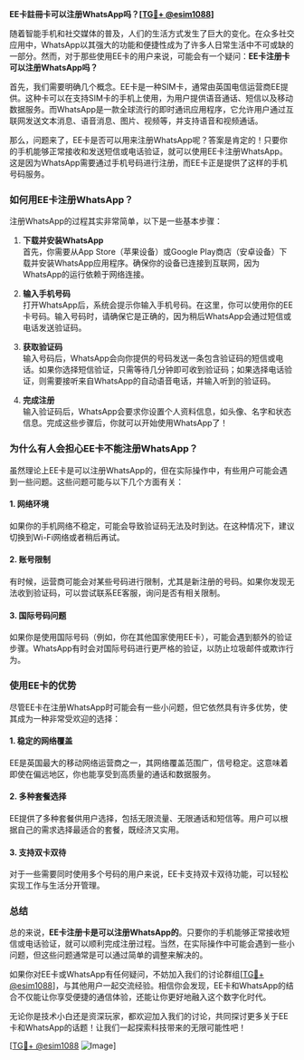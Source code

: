 **EE卡註冊卡可以注册WhatsApp吗？[[TG💪+ @esim1088](https://t.me/s/esim1088)]**

随着智能手机和社交媒体的普及，人们的生活方式发生了巨大的变化。在众多社交应用中，WhatsApp以其强大的功能和便捷性成为了许多人日常生活中不可或缺的一部分。然而，对于那些使用EE卡的用户来说，可能会有一个疑问：**EE卡注册卡可以注册WhatsApp吗？**

首先，我们需要明确几个概念。EE卡是一种SIM卡，通常由英国电信运营商EE提供。这种卡可以在支持SIM卡的手机上使用，为用户提供语音通话、短信以及移动数据服务。而WhatsApp是一款全球流行的即时通讯应用程序，它允许用户通过互联网发送文本消息、语音消息、图片、视频等，并支持语音和视频通话。

那么，问题来了，EE卡是否可以用来注册WhatsApp呢？答案是肯定的！只要你的手机能够正常接收和发送短信或电话验证，就可以使用EE卡注册WhatsApp。这是因为WhatsApp需要通过手机号码进行注册，而EE卡正是提供了这样的手机号码服务。

### **如何用EE卡注册WhatsApp？**

注册WhatsApp的过程其实非常简单，以下是一些基本步骤：

1. **下载并安装WhatsApp**  
   首先，你需要从App Store（苹果设备）或Google Play商店（安卓设备）下载并安装WhatsApp应用程序。确保你的设备已连接到互联网，因为WhatsApp的运行依赖于网络连接。

2. **输入手机号码**  
   打开WhatsApp后，系统会提示你输入手机号码。在这里，你可以使用你的EE卡号码。输入号码时，请确保它是正确的，因为稍后WhatsApp会通过短信或电话发送验证码。

3. **获取验证码**  
   输入号码后，WhatsApp会向你提供的号码发送一条包含验证码的短信或电话。如果你选择短信验证，只需等待几分钟即可收到验证码；如果选择电话验证，则需要接听来自WhatsApp的自动语音电话，并输入听到的验证码。

4. **完成注册**  
   输入验证码后，WhatsApp会要求你设置个人资料信息，如头像、名字和状态信息。完成这些步骤后，你就可以开始使用WhatsApp了！

### **为什么有人会担心EE卡不能注册WhatsApp？**

虽然理论上EE卡是可以注册WhatsApp的，但在实际操作中，有些用户可能会遇到一些问题。这些问题可能与以下几个方面有关：

#### **1. 网络环境**
   如果你的手机网络不稳定，可能会导致验证码无法及时到达。在这种情况下，建议切换到Wi-Fi网络或者稍后再试。

#### **2. 账号限制**
   有时候，运营商可能会对某些号码进行限制，尤其是新注册的号码。如果你发现无法收到验证码，可以尝试联系EE客服，询问是否有相关限制。

#### **3. 国际号码问题**
   如果你是使用国际号码（例如，你在其他国家使用EE卡），可能会遇到额外的验证步骤。WhatsApp有时会对国际号码进行更严格的验证，以防止垃圾邮件或欺诈行为。

### **使用EE卡的优势**

尽管EE卡在注册WhatsApp时可能会有一些小问题，但它依然具有许多优势，使其成为一种非常受欢迎的选择：

#### **1. 稳定的网络覆盖**
   EE是英国最大的移动网络运营商之一，其网络覆盖范围广，信号稳定。这意味着即使在偏远地区，你也能享受到高质量的通话和数据服务。

#### **2. 多种套餐选择**
   EE提供了多种套餐供用户选择，包括无限流量、无限通话和短信等。用户可以根据自己的需求选择最适合的套餐，既经济又实用。

#### **3. 支持双卡双待**
   对于一些需要同时使用多个号码的用户来说，EE卡支持双卡双待功能，可以轻松实现工作与生活分开管理。

### **总结**

总的来说，**EE卡注册卡是可以注册WhatsApp的**。只要你的手机能够正常接收短信或电话验证，就可以顺利完成注册过程。当然，在实际操作中可能会遇到一些小问题，但这些问题通常是可以通过简单的调整来解决的。

如果你对EE卡或WhatsApp有任何疑问，不妨加入我们的讨论群组[[TG💪+ @esim1088](https://t.me/s/esim1088)]，与其他用户一起交流经验。相信你会发现，EE卡和WhatsApp的结合不仅能让你享受便捷的通信体验，还能让你更好地融入这个数字化时代。

无论你是技术小白还是资深玩家，都欢迎加入我们的讨论，共同探讨更多关于EE卡和WhatsApp的话题！让我们一起探索科技带来的无限可能性吧！

[[TG💪+ @esim1088](https://t.me/s/esim1088) ![Image](https://i.postimg.cc/4NQfJmqS/Snipaste-2025-05-13-00-14-12.png)]